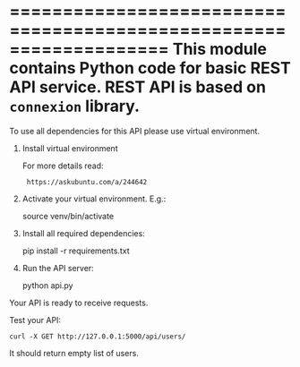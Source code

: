 ===================================================================
This module contains Python code for basic REST API service.
REST API is based on `connexion` library.
===================================================================

To use all dependencies for this API please use virtual environment.

1. Install virtual environment

    For more details read:

        https://askubuntu.com/a/244642

2. Activate your virtual environment. E.g.:

    source venv/bin/activate

3. Install all required dependencies:

    pip install -r requirements.txt

4. Run the API server:

    python api.py

Your API is ready to receive requests.

Test your API:

    curl -X GET http://127.0.0.1:5000/api/users/

It should return empty list of users.
